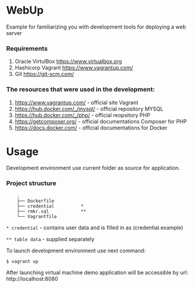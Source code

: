 # WebUp

Example for familiarizing you with development tools for deploying a web server

### Requirements
1. Oracle VirtulBox https://www.virtualbox.org
1. Hashicorp Vagrant https://www.vagrantup.com/
1. Git https://git-scm.com/

### The resources that were used in the development:

1. https://www.vagrantup.com/ - official site Vagrant
1. https://hub.docker.com/_/mysql/ - official repository MYSQL
1. https://hub.docker.com/_/php/ - official reopsitory PHP
1. https://getcomposer.org/ - official documentations Composer for PHP
1. https://docs.docker.com/ - official documentations for Docker

# Usage

Development environment use current folder as source for application.

### Project structure
```
    .
    ├── Dockerfile
    ├── credential          *
    ├── rmkr.sql            **
    └── Vagrantfile

```
`* credential` - contains user data and is filled in as (credential.example)

`** table data` - supplied separately

To launch development environment use next command:

`$ vagrant up`

After launching virtual machine demo application will be accessible by url:
http://localhost:8080
